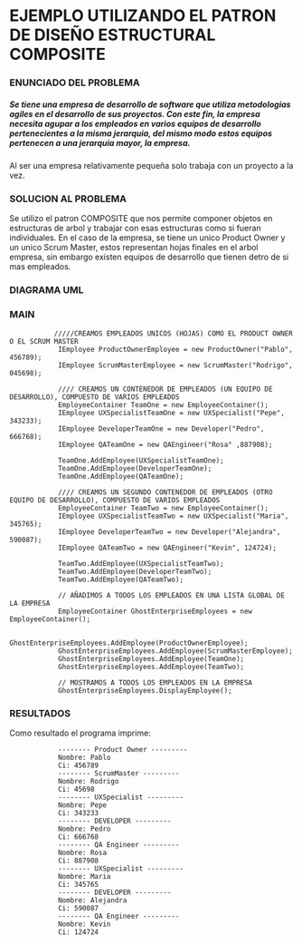 # EJEMPLO UTILIZANDO EL PATRON DE DISEÑO ESTRUCTURAL COMPOSITE

### ENUNCIADO DEL PROBLEMA
##### Se tiene una empresa de desarrollo de software que utiliza metodologias agiles en el desarrollo de sus proyectos. Con este fin, la empresa necesita agupar a los empleados en varios equipos de desarrollo pertenecientes a la misma jerarquia, del mismo modo estos equipos pertenecen a una jerarquia mayor, la empresa. 
Al ser una empresa relativamente pequeña solo trabaja con un proyecto a la vez.
### SOLUCION AL PROBLEMA
Se utilizo el patron COMPOSITE que nos permite componer objetos en estructuras de arbol y trabajar con esas estructuras como si fueran individuales.
En el caso de la empresa, se tiene un unico Product Owner y un unico Scrum Master, estos representan hojas finales en el arbol empresa, sin embargo existen equipos de desarrollo que tienen detro de si mas empleados.
### DIAGRAMA UML


### MAIN
```
           /////CREAMOS EMPLEADOS UNICOS (HOJAS) COMO EL PRODUCT OWNER O EL SCRUM MASTER
            IEmployee ProductOwnerEmployee = new ProductOwner("Pablo", 456789);
            IEmployee ScrumMasterEmployee = new ScrumMaster("Rodrigo", 045698);

            //// CREAMOS UN CONTENEDOR DE EMPLEADOS (UN EQUIPO DE DESARROLLO), COMPUESTO DE VARIOS EMPLEADOS
            EmployeeContainer TeamOne = new EmployeeContainer();
            IEmployee UXSpecialistTeamOne = new UXSpecialist("Pepe", 343233);
            IEmployee DeveloperTeamOne = new Developer("Pedro", 666768);
            IEmployee QATeamOne = new QAEngineer("Rosa" ,887908);

            TeamOne.AddEmployee(UXSpecialistTeamOne);
            TeamOne.AddEmployee(DeveloperTeamOne);
            TeamOne.AddEmployee(QATeamOne);

            //// CREAMOS UN SEGUNDO CONTENEDOR DE EMPLEADOS (OTRO EQUIPO DE DESARROLLO), COMPUESTO DE VARIOS EMPLEADOS
            EmployeeContainer TeamTwo = new EmployeeContainer();
            IEmployee UXSpecialistTeamTwo = new UXSpecialist("Maria", 345765);
            IEmployee DeveloperTeamTwo = new Developer("Alejandra", 590087);
            IEmployee QATeamTwo = new QAEngineer("Kevin", 124724);

            TeamTwo.AddEmployee(UXSpecialistTeamTwo);
            TeamTwo.AddEmployee(DeveloperTeamTwo);
            TeamTwo.AddEmployee(QATeamTwo);

            // AÑADIMOS A TODOS LOS EMPLEADOS EN UNA LISTA GLOBAL DE LA EMPRESA
            EmployeeContainer GhostEnterpriseEmployees = new EmployeeContainer();

            GhostEnterpriseEmployees.AddEmployee(ProductOwnerEmployee);
            GhostEnterpriseEmployees.AddEmployee(ScrumMasterEmployee);
            GhostEnterpriseEmployees.AddEmployee(TeamOne);
            GhostEnterpriseEmployees.AddEmployee(TeamTwo);

            // MOSTRAMOS A TODOS LOS EMPLEADOS EN LA EMPRESA
            GhostEnterpriseEmployees.DisplayEmployee();
```
### RESULTADOS
Como resultado el programa imprime:
```
            -------- Product Owner ---------
            Nombre: Pablo
            Ci: 456789
            -------- ScrumMaster ---------
            Nombre: Rodrigo
            Ci: 45698
            -------- UXSpecialist ---------
            Nombre: Pepe
            Ci: 343233
            -------- DEVELOPER ---------
            Nombre: Pedro
            Ci: 666768
            -------- QA Engineer ---------
            Nombre: Rosa
            Ci: 887908
            -------- UXSpecialist ---------
            Nombre: Maria
            Ci: 345765
            -------- DEVELOPER ---------
            Nombre: Alejandra
            Ci: 590087
            -------- QA Engineer ---------
            Nombre: Kevin
            Ci: 124724
```